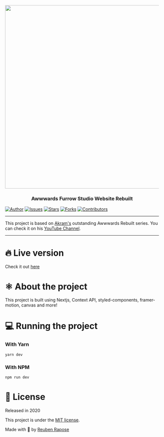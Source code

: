 <h1 align="center">
  <img src="./.github/images/demo.gif" width="600"/>
</h1>

<h3 align="center">
  Awwwards Furrow Studio Website Rebuilt
</h3>

[![Author](https://img.shields.io/badge/author-rodrigogama-brightgreen)](https://github.com/reubence)
[![Issues](https://img.shields.io/github/issues/rodrigogama/awwwards-rebuilt-furrow)](https://github.com/rodrigogama/awwwards-rebuilt-furrow/issues)
[![Stars](https://img.shields.io/github/stars/rodrigogama/awwwards-rebuilt-furrow)](https://github.com/rodrigogama/awwwards-rebuilt-furrow/stargazers)
[![Forks](https://img.shields.io/github/forks/rodrigogama/awwwards-rebuilt-furrow)](https://github.com/rodrigogama/awwwards-rebuilt-furrow/network/members)
[![Contributors](https://img.shields.io/github/contributors/reubence/awwwards-website-recreation)](https://github.com/reubence/awwwards-website-recreation/graphs/contributors)

---

This project is based on [Akram's](https://github.com/wrongakram) outstanding Awwwards Rebuilt series. You can check it on his [YouTube Channel](https://www.youtube.com/c/WrongAkram/videos).

---

# 🔥 Live version

Check it out [here](https://furrow-eight.vercel.app)

# ⚛ About the project

This project is built using Nextjs, Context API, styled-components, framer-motion, canvas and more!

# 💻 Running the project

### With Yarn

```bash
yarn dev
```

### With NPM

```bash
npm run dev
```

# 📗 License

Released in 2020

This project is under the [MIT license](https://github.com/rodrigogama/awwwards-rebuilt-furrow/blob/main/LICENSE).

Made with 🖤 by [Reuben Rapose](https://github.com/reubence)
